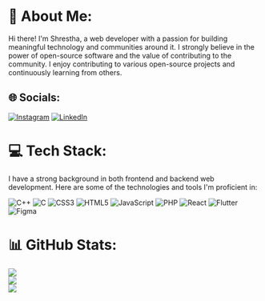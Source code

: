 # 💫 About Me:
Hi there! I'm Shrestha, a web developer with a passion for building meaningful technology and communities around it. I strongly believe in the power of open-source software and the value of contributing to the community. I enjoy contributing to various open-source projects and continuously learning from others.


## 🌐 Socials:
[![Instagram](https://img.shields.io/badge/Instagram-%23E4405F.svg?logo=Instagram&logoColor=white)](https://instagram.com/aashiii2111) [![LinkedIn](https://img.shields.io/badge/LinkedIn-%230077B5.svg?logo=linkedin&logoColor=white)](https://linkedin.com/in/shrestha-pandey-20b0691ab) 


# 💻 Tech Stack:
I have a strong background in both frontend and backend web development. Here are some of the technologies and tools I'm proficient in:

![C++](https://img.shields.io/badge/c++-%2300599C.svg?style=for-the-badge&logo=c%2B%2B&logoColor=white) ![C](https://img.shields.io/badge/c-%2300599C.svg?style=for-the-badge&logo=c&logoColor=white) ![CSS3](https://img.shields.io/badge/css3-%231572B6.svg?style=for-the-badge&logo=css3&logoColor=white) ![HTML5](https://img.shields.io/badge/html5-%23E34F26.svg?style=for-the-badge&logo=html5&logoColor=white) ![JavaScript](https://img.shields.io/badge/javascript-%23323330.svg?style=for-the-badge&logo=javascript&logoColor=%23F7DF1E) ![PHP](https://img.shields.io/badge/PHP-8A2BE2?style=for-the-badge&logo=php&logoColor=white) ![React](https://img.shields.io/badge/React-61DAFB?style=for-the-badge&logo=react&logoColor=white) ![Flutter](https://img.shields.io/badge/Flutter-%2302569B.svg?style=for-the-badge&logo=Flutter&logoColor=white) ![Figma](https://img.shields.io/badge/figma-%23F24E1E.svg?style=for-the-badge&logo=figma&logoColor=white)


# 📊 GitHub Stats:
![](https://github-readme-stats.vercel.app/api?username=shresthap21&theme=onedark&hide_border=false&include_all_commits=false&count_private=false)<br/>
![](https://github-readme-streak-stats.herokuapp.com/?user=shresthap21&theme=onedark&hide_border=false)<br/>
![](https://github-readme-stats.vercel.app/api/top-langs/?username=shresthap21&theme=onedark&hide_border=false&include_all_commits=false&count_private=false&layout=compact)


<!-- Proudly created with GPRM ( https://gprm.itsvg.in ) -->

